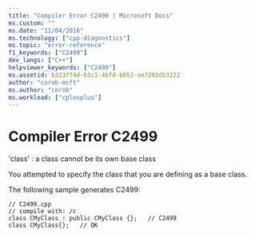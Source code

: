 ```yaml
---
title: "Compiler Error C2499 | Microsoft Docs"
ms.custom: ""
ms.date: "11/04/2016"
ms.technology: ["cpp-diagnostics"]
ms.topic: "error-reference"
f1_keywords: ["C2499"]
dev_langs: ["C++"]
helpviewer_keywords: ["C2499"]
ms.assetid: b323ff4d-b3c1-4bfd-b052-ae7292d53222
author: "corob-msft"
ms.author: "corob"
ms.workload: ["cplusplus"]
---
```

# Compiler Error C2499
'class' : a class cannot be its own base class  
  
 You attempted to specify the class that you are defining as a base class.  
  
 The following sample generates C2499:  
  
```  
// C2499.cpp  
// compile with: /c  
class CMyClass : public CMyClass {};   // C2499  
class CMyClass{};   // OK  
```